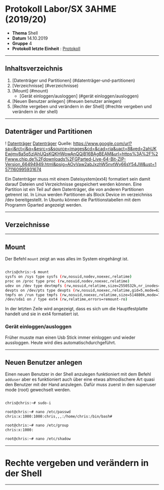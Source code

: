 # Protokoll Labor/SX 3AHME (2019/20)

* **Thema** Shell
* **Datum** 14.10.2019
* **Gruppe** 4
* **Protokoll letzte Einheit** : [Protokoll](https://github.com/HTLMechatronics/m17-3ahme-la1-sx/blob/sebchm17/sebchm17/protokolle/protokolle_2019-09-30sebchm17.md)

--------------------------------------------------------------------------------------------------------------------------------------

## Inhaltsverzeichnis
1. [Datenträger und Partitionen] (#datenträger-und-partitionen)
2. [Verzeichnisse] (#verzeichnisse)
3. [Mount] (#mount)
    * [Gerät einloggen/ausloggen] (#gerät einloggen/ausloggen)
4. [Neuen Benutzer anlegen] (#neuen benutzer anlegen)
5. [Rechte vergeben und verändern in der Shell] (#rechte vergeben und verändern in der shell)

--------------------------------------------------------------------------------------------------------------------------------------

## Datenträger und Partitionen
! [Datenträger] [Datenträger]
Quelle: https://www.google.com/url?sa=i&rct=j&q=&esrc=s&source=images&cd=&cad=rja&uact=8&ved=2ahUKEwjmv8a5q5zlAhUQsKQKHWowAnQQjB16BAgBEAM&url=https%3A%2F%2Fwww.chip.de%2Fdownloads%2FGParted-Live-64-Bit-ZIP-Version_66494949.html&psig=AOvVaw2abJxzhW5nvtWy66sY54JW&ust=1571160995931674

Ein Datenträger muss mit einem Dateisystem(ext4) formatiert sein damit darauf Dateien und Verzeichnisse gespeichert werden können.
Eine Partition ist ein Teil auf dem Datenträger, die von anderen Partitionen getrennt ist.
In Linux werden Partitionen als Block Device im verzeichniss /dev bereitgestellt. In Ubuntu können die Partitionstabellen mit dem Programm Gparted angezeigt werden.

--------------------------------------------------------------------------------------------------------------------------------------

## Verzeichnisse








--------------------------------------------------------------------------------------------------------------------------------------

## Mount 

Der Befehl ``mount`` zeigt an was alles im System eingehängt ist.

```bash

chris@chris:~$ mount
sysfs on /sys type sysfs (rw,nosuid,nodev,noexec,relatime)
proc on /proc type proc (rw,nosuid,nodev,noexec,relatime)
udev on /dev type devtmpfs (rw,nosuid,relatime,size=2550532k,nr_inodes=637633,mode=755)
devpts on /dev/pts type devpts (rw,nosuid,noexec,relatime,gid=5,mode=620,ptmxmode=000)
tmpfs on /run type tmpfs (rw,nosuid,noexec,relatime,size=514880k,mode=755)
/dev/sda1 on / type ext4 (rw,relatime,errors=remount-ro)

```

In der letzten Zeile wird angezeigt, dass es sich um die Hauptfestplatte handelt und sie in ext4 formatiert ist.

### Gerät einloggen/ausloggen

Früher musste man einen Usb Stick immer einloggen und wieder aussloggen. Heute wird dies automatischdurchgeführt.

--------------------------------------------------------------------------------------------------------------------------------------
## Neuen Benutzer anlegen

Einen neuen Benutzer in der Shell anzulegen funktioniert mit dem Befehl ``adduser``  aber es funktioniert auch über eine etwas altmodischere Art quasi den Benutzer mit der Hand anzulegen. Dafür muss zuerst in den superuser mode (root) gewechselt werden.

```bash

chris@chris:~# sudo-i

root@chris:~# nano /etc/passwd
chris:x:1000:1000:chris,,,:/home/chris:/bin/bash#

root@chris:~# nano /etc/group
chris:x:1000:

root@chris:~# nano /etc/shadow

```
--------------------------------------------------------------------------------------------------------------------------------------

# Rechte vergeben und verändern in der Shell























--------------------------------------------------------------------------------------------------------------------------------------
[Protokoll]:https://github.com/HTLMechatronics/m17-3ahme-la1-sx/blob/sebchm17/sebchm17/protokolle/protokolle_2019-09-30sebchm17.md

[Datenträger]:https://www.google.com/url?sa=i&rct=j&q=&esrc=s&source=images&cd=&cad=rja&uact=8&ved=2ahUKEwjmv8a5q5zlAhUQsKQKHWowAnQQjB16BAgBEAM&url=https%3A%2F%2Fwww.chip.de%2Fdownloads%2FGParted-Live-64-Bit-ZIP-Version_66494949.html&psig=AOvVaw2abJxzhW5nvtWy66sY54JW&ust=1571160995931674
